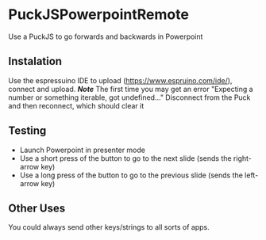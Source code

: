 # PuckJSPowerpointRemote
Use a PuckJS to go forwards and backwards in Powerpoint

## Instalation
Use the espressuino IDE to upload (https://www.espruino.com/ide/), connect and upload.
***Note***
The first time you may get an error "Expecting a number or something iterable, got undefined..."
Disconnect from the Puck and then reconnect, which should clear it

## Testing
* Launch Powerpoint in presenter mode
* Use a short press of the button to go to the next slide (sends the right-arrow key)
* Use a long press of the button to go to the previous slide (sends the left-arrow key)

## Other Uses
You could always send other keys/strings to all sorts of apps.

